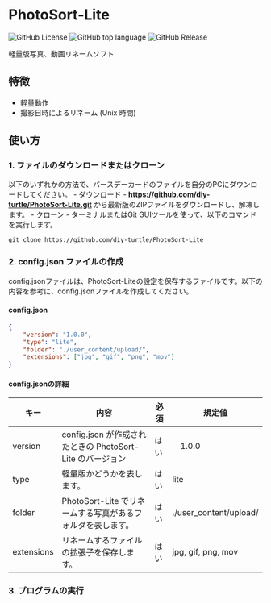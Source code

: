 # PhotoSort-Lite
![GitHub License](https://img.shields.io/github/license/diy-turtle/PhotoSort-Lite)
![GitHub top language](https://img.shields.io/github/languages/top/diy-turtle/PhotoSort-Lite)
![GitHub Release](https://img.shields.io/github/v/release/diy-turtle/PhotoSort-Lite)

軽量版写真、動画リネームソフト

## 特徴
- 軽量動作
- 撮影日時によるリネーム (Unix 時間)

## 使い方
### 1. **ファイルのダウンロードまたはクローン**
以下のいずれかの方法で、バースデーカードのファイルを自分のPCにダウンロードしてください。
    - ダウンロード
        - **https://github.com/diy-turtle/PhotoSort-Lite.git** から最新版のZIPファイルをダウンロードし、解凍します。
    - クローン
        - ターミナルまたはGit GUIツールを使って、以下のコマンドを実行します。
```
git clone https://github.com/diy-turtle/PhotoSort-Lite
```


### 2. **config.json ファイルの作成**

config.jsonファイルは、PhotoSort-Liteの設定を保存するファイルです。以下の内容を参考に、config.jsonファイルを作成してください。

#### config.json
```json
{
    "version": "1.0.0",
    "type": "lite",
    "folder": "./user_content/upload/",
    "extensions": ["jpg", "gif", "png", "mov"]
}
```

#### config.jsonの詳細
| キー | 内容 | 必須 | 規定値 |
| --- | --- | --- | --- |
| version | config.json が作成されたときの PhotoSort-Lite のバージョン | はい |　1.0.0 |
| type | 軽量版かどうかを表します。| はい | lite |
| folder | PhotoSort-Lite でリネームする写真があるフォルダを表します。 | はい | ./user_content/upload/ |
| extensions | リネームするファイルの拡張子を保存します。 | はい | jpg, gif, png, mov |

### 3. プログラムの実行

